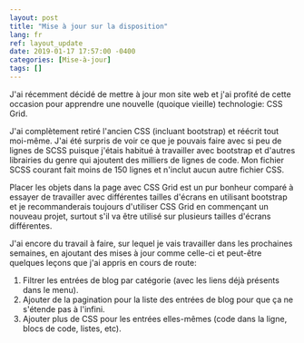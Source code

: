 ```yaml
---
layout: post
title: "Mise à jour sur la disposition"
lang: fr
ref: layout_update
date: 2019-01-17 17:57:00 -0400
categories: [Mise-à-jour]
tags: []
---
```

J'ai récemment décidé de mettre à jour mon site web et j'ai profité de cette occasion pour apprendre une nouvelle (quoique vieille) technologie: CSS Grid.

J'ai complètement retiré l'ancien CSS (incluant bootstrap) et réécrit tout moi-même. J'ai été surpris de voir ce que je pouvais faire avec si peu de lignes de SCSS puisque j'étais habitué à travailler avec bootstrap et d'autres librairies du genre qui ajoutent des milliers de lignes de code. Mon fichier SCSS courant fait moins de 150 lignes et n'inclut aucun autre fichier CSS.

Placer les objets dans la page avec CSS Grid est un pur bonheur comparé à essayer de travailler avec différentes tailles d'écrans en utilisant bootstrap et je recommanderais toujours d'utiliser CSS Grid en commençant un nouveau projet, surtout s'il va être utilisé sur plusieurs tailles d'écrans différentes.

J'ai encore du travail à faire, sur lequel je vais travailler dans les prochaines semaines, en ajoutant des mises à jour comme celle-ci et peut-être quelques leçons que j'ai appris en cours de route:
1. Filtrer les entrées de blog par catégorie (avec les liens déjà présents dans le menu).
2. Ajouter de la pagination pour la liste des entrées de blog pour que ça ne s'étende pas à l'infini.
3. Ajouter plus de CSS pour les entrées elles-mêmes (code dans la ligne, blocs de code, listes, etc).
